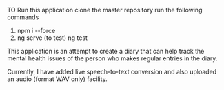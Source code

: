TO Run this application clone the master repository run the following commands 
1. npm i --force
2. ng serve 
(to test)
ng test

This application is an attempt to create a diary that can help track the mental health issues of the person who makes regular entries in the diary. 

Currently, I have added live speech-to-text conversion and also uploaded an audio (format WAV only) facility. 
